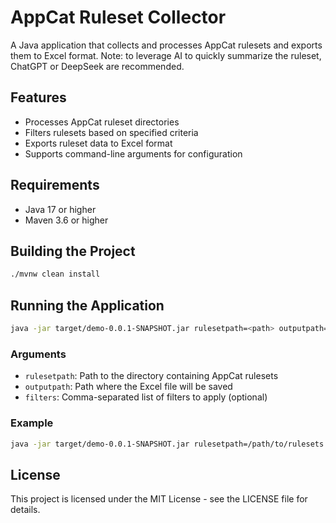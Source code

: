 # AppCat Ruleset Collector

A Java application that collects and processes AppCat rulesets and exports them to Excel format. 
Note: to leverage AI to quickly summarize the ruleset, ChatGPT or DeepSeek are recommended.

## Features

- Processes AppCat ruleset directories
- Filters rulesets based on specified criteria
- Exports ruleset data to Excel format
- Supports command-line arguments for configuration

## Requirements

- Java 17 or higher
- Maven 3.6 or higher

## Building the Project

```bash
./mvnw clean install
```

## Running the Application

```bash
java -jar target/demo-0.0.1-SNAPSHOT.jar rulesetpath=<path> outputpath=<path> filters=<filter1,filter2,...>
```

### Arguments

- `rulesetpath`: Path to the directory containing AppCat rulesets
- `outputpath`: Path where the Excel file will be saved
- `filters`: Comma-separated list of filters to apply (optional)

### Example

```bash
java -jar target/demo-0.0.1-SNAPSHOT.jar rulesetpath=/path/to/rulesets outputpath=./output filters=azure,cloud-readiness,openjdk11
```

## License

This project is licensed under the MIT License - see the LICENSE file for details. 
